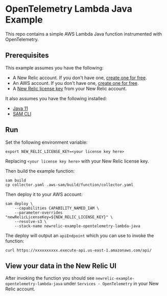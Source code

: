 # OpenTelemetry Lambda Java Example

This repo contains a simple AWS Lambda Java function instrumented with OpenTelemetry.

## Prerequisites

This example assumes you have the following:

* A New Relic account. If you don't have one, [create one for free](https://newrelic.com/signup).
* An AWS account. If you don't have one, [create one for free](https://aws.amazon.com/).
* A [New Relic license key](/docs/apis/intro-apis/new-relic-api-keys/#ingest-keys) from your New Relic account.

It also assumes you have the following installed:

* [Java 11](https://www.codejava.net/java-se/download-and-install-java-11-openjdk-and-oracle-jdk)
* [SAM CLI](https://docs.aws.amazon.com/serverless-application-model/latest/developerguide/serverless-sam-cli-install.html)

## Run

Set the following environment variable:

```
export NEW_RELIC_LICENSE_KEY=<your license key here>
```

Replacing `<your license key here>` with your New Relic license key.

Then build the example function:

```
sam build
cp collector.yaml .aws-sam/build/function/collector.yaml
```

Then deploy it to your AWS account:

```
sam deploy \
    --capabilities CAPABILITY_NAMED_IAM \
    --parameter-overrides "newRelicLicenseKey=${NEW_RELIC_LICENSE_KEY}" \
    --resolve-s3 \
    --stack-name newrelic-example-opentelemetry-lambda-java
```

The deploy will output an `apiEndpoint` which you can use to invoke the function:

```
curl https://xxxxxxxxxx.execute-api.us-east-1.amazonaws.com/api/
```

## View your data in the New Relic UI

After invoking the function you should see `newrelic-example-opentelemetry-lambda-java` under `Services - OpenTelemetry` in your New Relic account.
